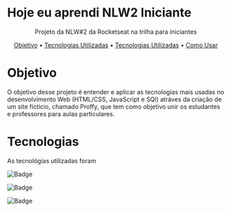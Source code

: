 # Hoje eu aprendi  NLW2 Iniciante
<p align="center">Projeto da NLW#2 da Rocketseat na trilha para iniciantes</p>



<p align="center">
 <a href="#objetivo">Objetivo</a> •
  <a href="#Tecnologias">Tecnologias Utilizadas</a> •
 <a href="#Tecnologias">Tecnologias Utilizadas</a> •
 <a href="#Como Usar">Como Usar</a>
</p>



# Objetivo

O objetivo desse projeto é entender e aplicar as tecnologias mais usadas no desenvolvimento Web (HTML/CSS, JavaScript e SQl) atráves da criação de um site fícticio, chamado Proffy, que tem como objetivo unir os estudantes e professores para aulas particulares.



# Tecnologias

As tecnológias utilizadas foram

![Badge](https://img.shields.io/static/v1?label=&message=Javascript&color=FF4040&style=for-the-badge)


![Badge](https://img.shields.io/static/v1?label=&message=HTML/CSS&color=020659&style=for-the-badge)

![Badge](https://img.shields.io/static/v1?label=SQL&message=&color=020659&style=for-the-badge)


